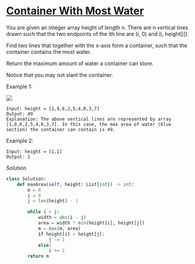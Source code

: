 # [Container With Most Water](https://leetcode.com/problems/container-with-most-water/)

You are given an integer array height of length n. There are n vertical lines drawn such that the two endpoints of the 
ith line are (i, 0) and (i, height[i]).

Find two lines that together with the x-axis form a container, such that the container contains the most water.

Return the maximum amount of water a container can store.

Notice that you may not slant the container.

Example 1:

![](https://s3-lc-upload.s3.amazonaws.com/uploads/2018/07/17/question_11.jpg)

```
Input: height = [1,8,6,2,5,4,8,3,7]
Output: 49
Explanation: The above vertical lines are represented by array [1,8,6,2,5,4,8,3,7]. In this case, the max area of water (blue section) the container can contain is 49.
```
Example 2:
```
Input: height = [1,1]
Output: 1
```
Solution
```python
class Solution:
    def maxArea(self, height: List[int]) -> int:
        m = 0
        i = 0
        j = len(height) - 1

        while i < j:
            width = abs(i - j)
            area = width * min(height[i], height[j])
            m = max(m, area)
            if height[i] > height[j]:
                j -= 1
            else:
                i += 1
        return m
```
